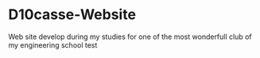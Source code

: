# D10casse-Website
Web site develop during my studies for one of the most wonderfull club of my engineering school
test
